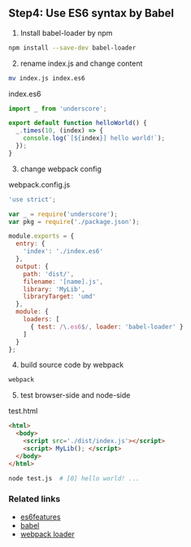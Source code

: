## Step4: Use ES6 syntax by Babel

1. Install babel-loader by npm

  ```bash
  npm install --save-dev babel-loader
  ```

2. rename index.js and change content

  ```bash
  mv index.js index.es6
  ```

  index.es6
  ```javascript
  import _ from 'underscore';

  export default function helloWorld() {
    _.times(10, (index) => {
      console.log(`[${index}] hello world!`);
    });
  }
  ```

3. change webpack config

  webpack.config.js
  ```javascript
  'use strict';

  var _ = require('underscore');
  var pkg = require('./package.json');

  module.exports = {
    entry: {
      'index': './index.es6'
    },
    output: {
      path: 'dist/',
      filename: '[name].js',
      library: 'MyLib',
      libraryTarget: 'umd'
    },
    module: {
      loaders: [
        { test: /\.es6$/, loader: 'babel-loader' }
      ]
    }
  };
  ```

4. build source code by webpack

  ```bash
  webpack
  ```

5. test browser-side and node-side

  test.html
  ```html
  <html>
    <body>
      <script src='./dist/index.js'></script>
      <script> MyLib(); </script>
    </body>
  </html>
  ```

  ```bash
  node test.js  # [0] hello world! ...
  ```

### Related links

+ [es6features](https://github.com/lukehoban/es6features)
+ [babel](https://github.com/babel/babel)
+ [webpack loader](http://webpack.github.io/docs/using-loaders.html)
